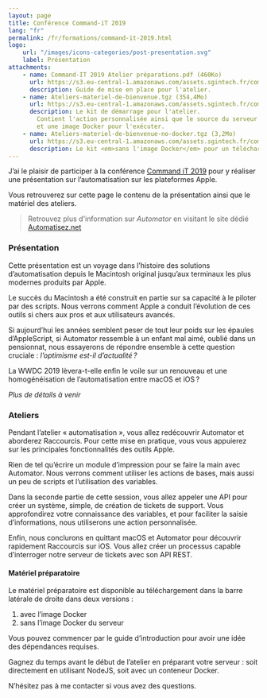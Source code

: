 ```yaml
---
layout: page
title: Conférence Command-iT 2019
lang: "fr"
permalink: /fr/formations/command-it-2019.html
logo: 
    url: "/images/icons-categories/post-presentation.svg"
    label: Présentation
attachments:
    - name: Command-IT 2019 Atelier préparations.pdf (460Ko)
      url: https://s3.eu-central-1.amazonaws.com/assets.sgintech.fr/command-it/Command-IT+2019+Atelier+préparations.pdf
      description: Guide de mise en place pour l'atelier.
    - name: Ateliers-materiel-de-bienvenue.tgz (354,4Mo)
      url: https://s3.eu-central-1.amazonaws.com/assets.sgintech.fr/command-it/Ateliers-materiel-de-bienvenue.tgz
      description: Le kit de démarrage pour l'atelier. 
        Contient l'action personnalisée ainsi que le source du serveur
        et une image Docker pour l'exécuter.
    - name: Ateliers-materiel-de-bienvenue-no-docker.tgz (3,2Mo)
      url: https://s3.eu-central-1.amazonaws.com/assets.sgintech.fr/command-it/Ateliers-materiel-de-bienvenue-no-docker.tgz
      description: Le kit <em>sans l'image Docker</em> pour un téléchargement plus léger.
---
```


J’ai le plaisir de participer à la conférence [Command iT 2019][cit] pour 
y réaliser une présentation sur l’automatisation sur les plateformes Apple.

Vous retrouverez sur cette page le contenu de la présentation ainsi que
le matériel des ateliers.

> Retrouvez plus d'information sur _Automator_ en visitant le site
> dédié [Automatisez.net](https://Automatisez.net)


### Présentation

Cette présentation est un voyage dans l’histoire des solutions 
d’automatisation depuis le Macintosh original jusqu’aux terminaux 
les plus modernes produits par Apple.

Le succès du Macintosh a été construit en partie sur sa capacité à
le piloter par des scripts. 
Nous verrons comment Apple a conduit l’évolution de ces outils si 
chers aux pros et aux utilisateurs avancés.

Si aujourd’hui les années semblent peser de tout leur poids sur les 
épaules d’AppleScript, si Automator ressemble à un enfant mal aimé, 
oublié dans un pensionnat, nous essayerons de répondre ensemble à cette 
question cruciale : _l’optimisme est-il d’actualité ?_

La WWDC 2019 lèvera-t-elle enfin le voile sur un renouveau 
et une homogénéisation de l’automatisation entre macOS et iOS ?

_Plus de détails à venir_

### Ateliers

Pendant l’atelier « automatisation », vous allez redécouvrir Automator 
et aborderez Raccourcis. 
Pour cette mise en pratique, vous vous appuierez sur les principales 
fonctionnalités des outils Apple.

Rien de tel qu’écrire un module d’impression pour se faire la main avec Automator. 
Nous verrons comment utiliser les actions de bases, mais aussi un peu de 
scripts et l’utilisation des variables.

Dans la seconde partie de cette session, vous allez appeler une API 
pour créer un système, simple, de création de tickets de support. 
Vous approfondirez votre connaissance des variables, et pour faciliter la 
saisie d’informations, nous utiliserons une action personnalisée.

Enfin, nous conclurons en quittant macOS et Automator pour découvrir 
rapidement Raccourcis sur iOS. 
Vous allez créer un processus capable d’interroger notre serveur de 
tickets avec son API REST.

#### Matériel préparatoire

Le matériel préparatoire est disponible au téléchargement dans la barre latérale
de droite dans deux versions :

1. avec l’image Docker
2. sans l’image Docker du serveur

Vous pouvez commencer par le guide d’introduction pour avoir une idée des
dépendances requises.

Gagnez du temps avant le début de l’atelier en préparant votre serveur : 
soit directement en utilisant NodeJS, soit avec un conteneur Docker.

N’hésitez pas à me contacter si vous avez des questions.


[cit]: https://Command-iT.fr/
